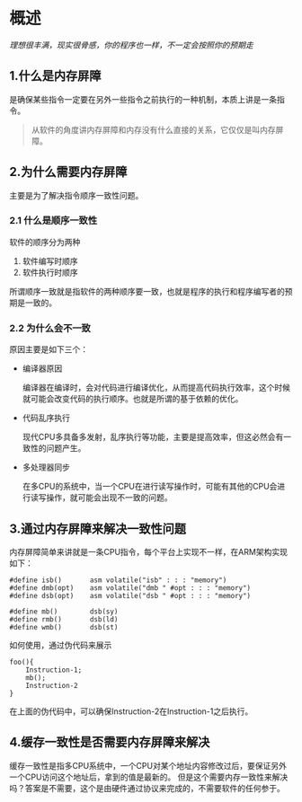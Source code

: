 # 概述

*理想很丰满，现实很骨感，你的程序也一样，不一定会按照你的预期走*

## 1.什么是内存屏障

是确保某些指令一定要在另外一些指令之前执行的一种机制，本质上讲是一条指令。

> 从软件的角度讲内存屏障和内存没有什么直接的关系，它仅仅是叫内存屏障。

## 2.为什么需要内存屏障

主要是为了解决指令顺序一致性问题。

### 2.1 什么是顺序一致性

软件的顺序分为两种
1. 软件编写时顺序
2. 软件执行时顺序

所谓顺序一致就是指软件的两种顺序要一致，也就是程序的执行和程序编写者的预期是一致的。

### 2.2 为什么会不一致

原因主要是如下三个：

- 编译器原因

	编译器在编译时，会对代码进行编译优化，从而提高代码执行效率，这个时候就可能会改变代码的执行顺序。也就是所谓的基于依赖的优化。


- 代码乱序执行

	现代CPU多具备多发射，乱序执行等功能，主要是提高效率，但这必然会有一致性的问题产生。

- 多处理器同步

	在多CPU的系统中，当一个CPU在进行读写操作时，可能有其他的CPU会进行读写操作，就可能会出现不一致的问题。

## 3.通过内存屏障来解决一致性问题

内存屏障简单来讲就是一条CPU指令，每个平台上实现不一样，在ARM架构实现如下：

```
#define isb()		asm volatile("isb" : : : "memory")
#define dmb(opt)	asm volatile("dmb " #opt : : : "memory")
#define dsb(opt)	asm volatile("dsb " #opt : : : "memory")

#define mb()		dsb(sy)
#define rmb()		dsb(ld)
#define wmb()		dsb(st)

```

如何使用，通过伪代码来展示

```
foo(){
	Instruction-1;
	mb();
    Instruction-2
}

```
在上面的伪代码中，可以确保Instruction-2在Instruction-1之后执行。

## 4.缓存一致性是否需要内存屏障来解决 

缓存一致性是指多CPU系统中，一个CPU对某个地址内容修改过后，要保证另外一个CPU访问这个地址后，拿到的值是最新的。
但是这个需要内存一致性来解决吗？答案是不需要，这个是由硬件通过协议来完成的，不需要软件的任何参于。


<Vssue :title="$title" />   
